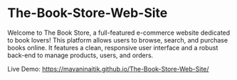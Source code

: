 # The-Book-Store-Web-Site
Welcome to The Book Store, a full-featured e-commerce website dedicated to book lovers! This platform allows users to browse, search, and purchase books online. It features a clean, responsive user interface and a robust back-end to manage products, users, and orders.

Live Demo: https://mavaninaitik.github.io/The-Book-Store-Web-Site/
